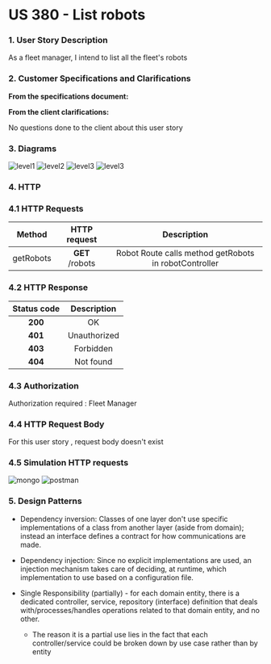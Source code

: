 # US 380 - List robots

### 1. User Story Description

As a fleet manager, I intend to list all the fleet's robots

### 2. Customer Specifications and Clarifications

**From the specifications document:**

**From the client clarifications:**

No questions done to the client about this user story

### 3. Diagrams

![level1](level1/process-view.svg)
![level2](level2/process-view.svg)
![level3](level3/process-view.svg)
![level3](level3/class-diagram.svg)

### 4. HTTP

### 4.1 HTTP Requests

|  Method   |  HTTP request   |                      Description                      |
|:---------:|:---------------:|:-----------------------------------------------------:|
| getRobots | **GET** /robots | Robot Route calls method getRobots in robotController |

### 4.2 HTTP Response
| Status code | Description  |
|:-----------:|:------------:|
|   **200**   |      OK      |
|   **401**   | Unauthorized |
|   **403**   |  Forbidden   |
|   **404**   |  Not found   |

### 4.3 Authorization

Authorization required : Fleet Manager

### 4.4 HTTP Request Body

For this user story , request body doesn't exist

### 4.5 Simulation HTTP requests

![mongo](README/mongo_robots.JPG)
![postman](README/postman_robots.JPG)

### 5. Design Patterns

- Dependency inversion: Classes of one layer don't use specific implementations of a class from another layer (aside from domain); instead an interface defines a contract for how communications are made.

- Dependency injection: Since no explicit implementations are used, an injection mechanism takes care of deciding, at runtime, which implementation to use based on a configuration file.

- Single Responsibility (partially) - for each domain entity, there is a dedicated controller, service, repository (interface) definition that deals with/processes/handles operations related to that domain entity, and no other.
    + The reason it is a partial use lies in the fact that each controller/service could be broken down by use case rather than by entity
